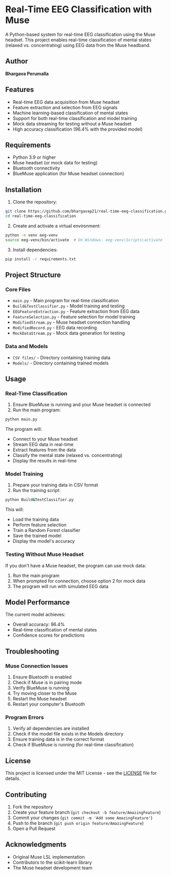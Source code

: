 # Real-Time EEG Classification with Muse

A Python-based system for real-time EEG classification using the Muse headset. This project enables real-time classification of mental states (relaxed vs. concentrating) using EEG data from the Muse headband.

## Author

**Bhargava Perumalla**

## Features

- Real-time EEG data acquisition from Muse headset
- Feature extraction and selection from EEG signals
- Machine learning-based classification of mental states
- Support for both real-time classification and model training
- Mock data streaming for testing without a Muse headset
- High accuracy classification (96.4% with the provided model)

## Requirements

- Python 3.9 or higher
- Muse headset (or mock data for testing)
- Bluetooth connectivity
- BlueMuse application (for Muse headset connection)

## Installation

1. Clone the repository:
```bash
git clone https://github.com/bhargavap21/real-time-eeg-classification.git
cd real-time-eeg-classification
```

2. Create and activate a virtual environment:
```bash
python -m venv eeg-venv
source eeg-venv/bin/activate  # On Windows: eeg-venv\Scripts\activate
```

3. Install dependencies:
```bash
pip install -r requirements.txt
```

## Project Structure

### Core Files
- `main.py` - Main program for real-time classification
- `Build&TestClassifier.py` - Model training and testing
- `EEGFeatureExtraction.py` - Feature extraction from EEG data
- `FeatureSelection.py` - Feature selection for model training
- `ModifiedStream.py` - Muse headset connection handling
- `ModifiedRecord.py` - EEG data recording
- `MockDataStream.py` - Mock data generation for testing

### Data and Models
- `CSV files/` - Directory containing training data
- `Models/` - Directory containing trained models

## Usage

### Real-Time Classification

1. Ensure BlueMuse is running and your Muse headset is connected
2. Run the main program:
```bash
python main.py
```

The program will:
- Connect to your Muse headset
- Stream EEG data in real-time
- Extract features from the data
- Classify the mental state (relaxed vs. concentrating)
- Display the results in real-time

### Model Training

1. Prepare your training data in CSV format
2. Run the training script:
```bash
python Build&TestClassifier.py
```

This will:
- Load the training data
- Perform feature selection
- Train a Random Forest classifier
- Save the trained model
- Display the model's accuracy

### Testing Without Muse Headset

If you don't have a Muse headset, the program can use mock data:
1. Run the main program
2. When prompted for connection, choose option 2 for mock data
3. The program will run with simulated EEG data

## Model Performance

The current model achieves:
- Overall accuracy: 96.4%
- Real-time classification of mental states
- Confidence scores for predictions

## Troubleshooting

### Muse Connection Issues
1. Ensure Bluetooth is enabled
2. Check if Muse is in pairing mode
3. Verify BlueMuse is running
4. Try moving closer to the Muse
5. Restart the Muse headset
6. Restart your computer's Bluetooth

### Program Errors
1. Verify all dependencies are installed
2. Check if the model file exists in the Models directory
3. Ensure training data is in the correct format
4. Check if BlueMuse is running (for real-time classification)

## License

This project is licensed under the MIT License - see the [LICENSE](LICENSE) file for details.

## Contributing

1. Fork the repository
2. Create your feature branch (`git checkout -b feature/AmazingFeature`)
3. Commit your changes (`git commit -m 'Add some AmazingFeature'`)
4. Push to the branch (`git push origin feature/AmazingFeature`)
5. Open a Pull Request

## Acknowledgments

- Original Muse LSL implementation
- Contributors to the scikit-learn library
- The Muse headset development team
